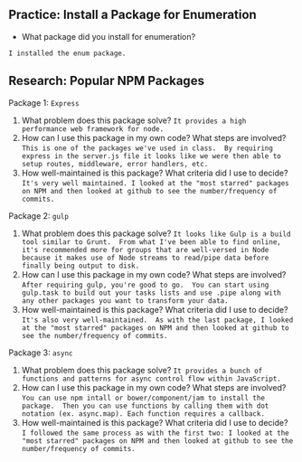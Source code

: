 ## Practice: Install a Package for Enumeration

- What package did you install for enumeration?
```
I installed the enum package.
```

## Research: Popular NPM Packages

Package 1: ```Express```

1.  What problem does this package solve? ```It provides a high performance web framework for node.```
1.  How can I use this package in my own code? What steps are involved? ```This is one of the packages we've used in class.  By requiring express in the server.js file it looks like we were then able to setup routes, middleware, error handlers, etc.```
1.  How well-maintained is this package? What criteria did I use to decide? ```It's very well maintained. I looked at the "most starred" packages on NPM and then looked at github to see the number/frequency of commits.```

Package 2: ```gulp```

1.  What problem does this package solve? ```It looks like Gulp is a build tool similar to Grunt.  From what I've been able to find online, it's recommended more for groups that are well-versed in Node because it makes use of Node streams to read/pipe data before finally being output to disk.```
1.  How can I use this package in my own code? What steps are involved? ```After requiring gulp, you're good to go.  You can start using gulp.task to build out your tasks lists and use .pipe along with any other packages you want to transform your data.```
1.  How well-maintained is this package? What criteria did I use to decide?  ```It's also very well-maintained.  As with the last package, I looked at the "most starred" packages on NPM and then looked at github to see the number/frequency of commits.```

Package 3: ```async```

1.  What problem does this package solve? ```It provides a bunch of functions and patterns for async control flow within JavaScript.```
1.  How can I use this package in my own code? What steps are involved? ```You can use npm intall or bower/component/jam to install the package.  Then you can use functions by calling them with dot notation (ex. async.map). Each function requires a callback.```
1.  How well-maintained is this package? What criteria did I use to decide? ```I followed the same process as with the first two: I looked at the "most starred" packages on NPM and then looked at github to see the number/frequency of commits.```

